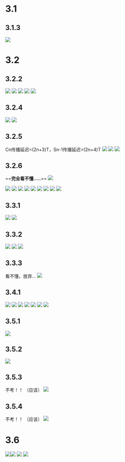 # 3.1
## 3.1.3
![](../file/img/Pasted%20image%2020250409143359.png)
# 3.2
## 3.2.2
![](../file/img/Pasted%20image%2020250409143024.png)
![](../file/img/Pasted%20image%2020250409143134.png)
![](../file/img/Pasted%20image%2020250409143156.png)
![](../file/img/Pasted%20image%2020250409143217.png)
![](../file/img/Pasted%20image%2020250412173718.png)
## 3.2.4
![](../file/img/Pasted%20image%2020250409143234.png)
![](../file/img/Pasted%20image%2020250409143249.png)
## 3.2.5
Cn传播延迟=(2n+3)T，Sn-1传播延迟=(2n+4)T
![](../file/img/Pasted%20image%2020250409161257.png)
![](../file/img/Pasted%20image%2020250409161751.png)
![](../file/img/Pasted%20image%2020250409194532.png)
## 3.2.6
==**完全看不懂.....**==
![](../file/img/Pasted%20image%2020250409205833.png)


![](../file/img/Pasted%20image%2020250409205859.png)
![](../file/img/Pasted%20image%2020250409205916.png)
![](../file/img/Pasted%20image%2020250409205935.png)
![](../file/img/Pasted%20image%2020250409205954.png)
![](../file/img/Pasted%20image%2020250409210121.png)
![](../file/img/Pasted%20image%2020250409210143.png)
![](../file/img/Pasted%20image%2020250409210206.png)
![](../file/img/Pasted%20image%2020250409210226.png)
![](../file/img/Pasted%20image%2020250409210252.png)

## 3.3.1
![](../file/img/Pasted%20image%2020250410212338.png)
![](../file/img/Pasted%20image%2020250410212234.png)
## 3.3.2
![](../file/img/Pasted%20image%2020250410220202.png)
![](../file/img/Pasted%20image%2020250410220230.png)
![](../file/img/Pasted%20image%2020250410220437.png)
## 3.3.3
看不懂，放弃...
![](../file/img/Pasted%20image%2020250411145817.png)


## 3.4.1
![](../file/img/Pasted%20image%2020250411152242.png)
![](../file/img/Pasted%20image%2020250411152202.png)
![](../file/img/Pasted%20image%2020250411163806.png)
![](../file/img/Pasted%20image%2020250411163826.png)
![](../file/img/Pasted%20image%2020250411163841.png)
![](../file/img/Pasted%20image%2020250411163857.png)
![](../file/img/Pasted%20image%2020250411163918.png)


## 3.5.1
![](../file/img/Pasted%20image%2020250411232215.png)
## 3.5.2
![](../file/img/Pasted%20image%2020250411233818.png)
## 3.5.3
不考！！
（应该）
![](../file/img/Pasted%20image%2020250411234543.png)
## 3.5.4
不考！！
（应该）
![](../file/img/Pasted%20image%2020250411235055.png)
# 3.6
![](../file/img/Pasted%20image%2020250412002424.png)![](../file/img/Pasted%20image%2020250412002445.png)
![](../file/img/Pasted%20image%2020250412002506.png)
![](../file/img/Pasted%20image%2020250412002524.png)

